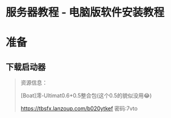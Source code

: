 # 服务器教程 - 电脑版软件安装教程

# 准备

## 下载启动器

> 资源信息：
>
> [Boat]澪-Ultimat0.6+0.5整合包(这个0.5的貌似没用😂)
>
> https://tbsfx.lanzoup.com/b020ytkef
> 密码:7vto



